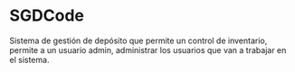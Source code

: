 # SGDCode
Sistema de gestión de depósito que permite un control de inventario, permite a un usuario admin, administrar los usuarios que van a trabajar en el sistema.
